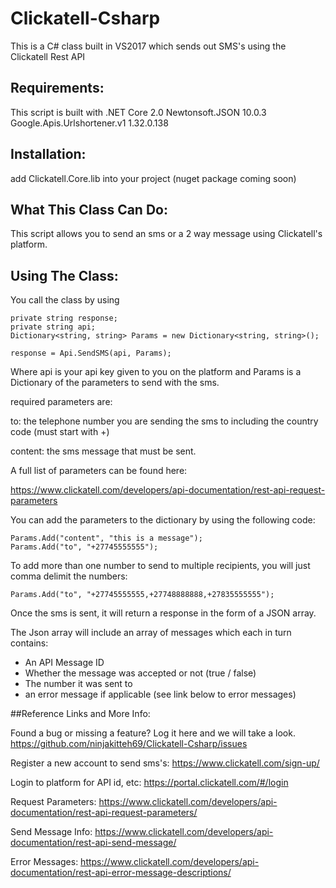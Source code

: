 # Clickatell-Csharp
This is a C# class built in VS2017 which sends out SMS's using the Clickatell Rest API

## Requirements:
This script is built with .NET Core 2.0
Newtonsoft.JSON 10.0.3
Google.Apis.Urlshortener.v1 1.32.0.138

## Installation:
add Clickatell.Core.lib into your project (nuget package coming soon)

## What This Class Can Do:
This script allows you to send an sms or a 2 way message using Clickatell's platform.

## Using The Class:
You call the class by using 
```
private string response;
private string api;
Dictionary<string, string> Params = new Dictionary<string, string>();

response = Api.SendSMS(api, Params);
```

Where api is your api key given to you on the platform and Params is a Dictionary of the parameters to send with the sms.

required parameters are:

to: the telephone number you are sending the sms to including the country code (must start with +)

content: the sms message that must be sent.

A full list of parameters can be found here:

https://www.clickatell.com/developers/api-documentation/rest-api-request-parameters


You can add the parameters to the dictionary by using the following code:
```
Params.Add("content", "this is a message");
Params.Add("to", "+27745555555");
```
To add more than one number to send to multiple recipients, you will just comma delimit the numbers:
```
Params.Add("to", "+27745555555,+27748888888,+27835555555");
```
Once the sms is sent, it will return a response in the form of a JSON array.

The Json array will include an array of messages which each in turn contains:

* An API Message ID
* Whether the message was accepted or not (true / false)
* The number it was sent to
* an error message if applicable (see link below to error messages)

##Reference Links and More Info:

Found a bug or missing a feature? Log it here and we will take a look.
https://github.com/ninjakitteh69/Clickatell-Csharp/issues

Register a new account to send sms's:
https://www.clickatell.com/sign-up/

Login to platform for API id, etc:
https://portal.clickatell.com/#/login

Request Parameters:
https://www.clickatell.com/developers/api-documentation/rest-api-request-parameters/

Send Message Info:
https://www.clickatell.com/developers/api-documentation/rest-api-send-message/

Error Messages:
https://www.clickatell.com/developers/api-documentation/rest-api-error-message-descriptions/
